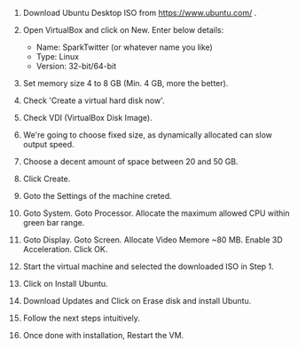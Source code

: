 1. Download Ubuntu Desktop ISO from https://www.ubuntu.com/ .

2. Open VirtualBox and click on New. Enter below details:
	- Name: SparkTwitter (or whatever name you like)
	- Type: Linux
	- Version: 32-bit/64-bit
	
3. Set memory size 4 to 8 GB (Min. 4 GB, more the better).

4. Check 'Create a virtual hard disk now'.

5. Check VDI (VirtualBox Disk Image).

6. We're going to choose fixed size, as dynamically allocated can slow output speed.

7. Choose a decent amount of space between 20 and 50 GB.

8. Click Create.

9. Goto the Settings of the machine creted.

9. Goto System. Goto Processor. Allocate the maximum allowed CPU within green bar range.

10. Goto Display. Goto Screen. Allocate Video Memore ~80 MB. Enable 3D Acceleration. Click OK.

11. Start the virtual machine and selected the downloaded ISO in Step 1.

12. Click on Install Ubuntu.

13. Download Updates and Click on Erase disk and install Ubuntu.

14. Follow the next steps intuitively.

15. Once done with installation, Restart the VM.
